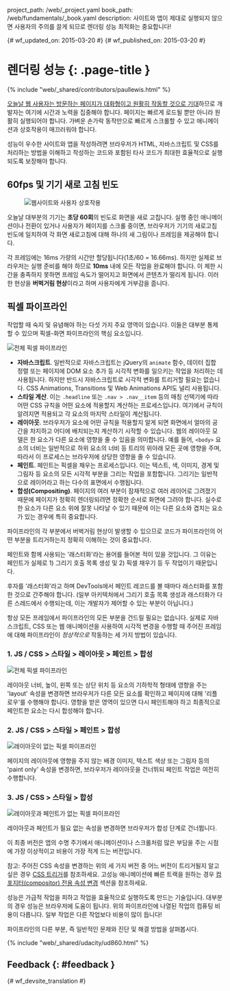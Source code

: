 project_path: /web/_project.yaml book_path: /web/fundamentals/_book.yaml description: 사이트와 앱이 제대로 실행되지 않으면 사용자의 주의를 끌게 되므로 렌더링 성능 최적화는 중요합니다!

{# wf_updated_on: 2015-03-20 #} {# wf_published_on: 2015-03-20 #}

# 렌더링 성능 {: .page-title }

{% include "web/_shared/contributors/paullewis.html" %}

[오늘날 웹 사용자는 방문하는 페이지가 대화형이고 원활히 작동할 것으로 기대](https://paul.kinlan.me/what-news-readers-want/)하므로 개발자는 여기에 시간과 노력을 집중해야 합니다. 페이지는 빠르게 로드될 뿐만 아니라 원활히 실행되어야 합니다. 가벼운 손가락 동작만으로 빠르게 스크롤할 수 있고 애니메이션과 상호작용이 매끄러워야 합니다.

성능이 우수한 사이트와 앱을 작성하려면 브라우저가 HTML, 자바스크립트 및 CSS를 처리하는 방법을 이해하고 작성하는 코드와 포함된 타사 코드가 최대한 효율적으로 실행되도록 보장해야 합니다.

## 60fps 및 기기 새로 고침 빈도

<div class="attempt-right">
  <figure>
    <img src="images/intro/response.jpg" alt="웹사이트와 사용자 상호작용">
  </figure>
</div>

오늘날 대부분의 기기는 **초당 60회**의 빈도로 화면을 새로 고칩니다. 실행 중인 애니메이션이나 전환이 있거나 사용자가 페이지를 스크롤 중이면, 브라우저가 기기의 새로고침 빈도에 일치하여 각 화면 새로고침에 대해 하나의 새 그림이나 프레임을 제공해야 합니다.

각 프레임에는 16ms 가량의 시간만 할당됩니다(1초/60 = 16.66ms). 하지만 실제로 브라우저는 실행 준비를 해야 하므로 **10ms** 내에 모든 작업을 완료해야 합니다. 이 제한 시간을 충족하지 못하면 프레임 속도가 떨어지고 화면에서 콘텐츠가 떨리게 됩니다. 이러한 현상을 **버벅거림 현상**이라고 하며 사용자에게 거부감을 줍니다.

## 픽셀 파이프라인

작업할 때 숙지 및 유념해야 하는 다섯 가지 주요 영역이 있습니다. 이들은 대부분 통제할 수 있으며 픽셀-화면 파이프라인의 핵심 요소입니다.

<img src="images/intro/frame-full.jpg"  alt="전체 픽셀 파이프라인" />

* **자바스크립트**. 일반적으로 자바스크립트는 jQuery의 `animate` 함수, 데이터 집합 정렬 또는 페이지에 DOM 요소 추가 등 시각적 변화를 일으키는 작업을 처리하는 데 사용됩니다. 하지만 반드시 자바스크립트로 시각적 변화를 트리거할 필요는 없습니다. CSS Animations, Transitions 및 Web Animations API도 널리 사용됩니다.
* **스타일 계산**. 이는 `.headline` 또는 `.nav > .nav__item` 등의 매칭 선택기에 따라 어떤 CSS 규칙을 어떤 요소에 적용할지 계산하는 프로세스입니다. 여기에서 규칙이 알려지면 적용되고 각 요소의 마지막 스타일이 계산됩니다.
* **레이아웃**. 브라우저가 요소에 어떤 규칙을 적용할지 알게 되면 화면에서 얼마의 공간을 차지하고 어디에 배치되는지 계산하기 시작할 수 있습니다. 웹의 레이아웃 모델은 한 요소가 다른 요소에 영향을 줄 수 있음을 의미합니다. 예를 들어, `<body>` 요소의 너비는 일반적으로 하위 요소의 너비 등 트리의 위아래 모든 곳에 영향을 주며, 따라서 이 프로세스는 브라우저에 상당한 영향을 줄 수 있습니다.
* **페인트**. 페인트는 픽셀을 채우는 프로세스입니다. 이는 텍스트, 색, 이미지, 경계 및 그림자 등 요소의 모든 시각적 부분을 그리는 작업을 포함합니다. 그리기는 일반적으로 레이어라고 하는 다수의 표면에서 수행됩니다.
* **합성(Compositing)**. 페이지의 여러 부분이 잠재적으로 여러 레이어로 그려졌기 때문에 페이지가 정확히 렌더링되려면 정확한 순서로 화면에 그려야 합니다. 실수로 한 요소가 다른 요소 위에 잘못 나타날 수 있기 때문에 이는 다른 요소와 겹치는 요소가 있는 경우에 특히 중요합니다.

파이프라인의 각 부분에서 버벅거림 현상이 발생할 수 있으므로 코드가 파이프라인의 어떤 부분을 트리거하는지 정확히 이해하는 것이 중요합니다.

페인트와 함께 사용되는 '래스터화'라는 용어를 들어본 적이 있을 것입니다. 그 이유는 페인트가 실제로 1) 그리기 호출 목록 생성 및 2) 픽셀 채우기 등 두 작업이기 때문입니다.

후자를 '래스터화'라고 하며 DevTools에서 페인트 레코드를 볼 때마다 래스터화를 포함한 것으로 간주해야 합니다. (일부 아키텍처에서 그리기 호출 목록 생성과 래스터화가 다른 스레드에서 수행되는데, 이는 개발자가 제어할 수 있는 부분이 아닙니다.)

항상 모든 프레임에서 파이프라인의 모든 부분을 건드릴 필요는 없습니다. 실제로 자바스크립트, CSS 또는 웹 애니메이션을 사용하여 시각적 변경을 수행할 때 주어진 프레임에 대해 파이프라인이 *정상적으로* 작동하는 세 가지 방법이 있습니다.

### 1. JS / CSS > 스타일 > 레이아웃 > 페인트 > 합성

<img src="images/intro/frame-full.jpg"  alt="전체 픽셀 파이프라인" />

레이아웃 너비, 높이, 왼쪽 또는 상단 위치 등 요소의 기하학적 형태에 영향을 주는 'layout' 속성을 변경하면 브라우저가 다른 모든 요소를 확인하고 페이지에 대해 '리플로우'를 수행해야 합니다. 영향을 받은 영역이 있으면 다시 페인트해야 하고 최종적으로 페인트한 요소는 다시 합성해야 합니다.

### 2. JS / CSS > 스타일 > 페인트 > 합성

<img src="images/intro/frame-no-layout.jpg" alt="레이아웃이 없는 픽셀 파이프라인" />

페이지의 레이아웃에 영향을 주지 않는 배경 이미지, 텍스트 색상 또는 그림자 등의 'paint only' 속성을 변경하면, 브라우저가 레이아웃을 건너뛰되 페인트 작업은 여전히 수행합니다.

### 3. JS / CSS > 스타일 > 합성

<img src="images/intro/frame-no-layout-paint.jpg" alt="레이아웃과 페인트가 없는 픽셀 파이프라인" />

레이아웃과 페인트가 필요 없는 속성을 변경하면 브라우저가 합성 단계로 건너뜁니다.

이 최종 버전은 앱의 수명 주기에서 애니메이션이나 스크롤처럼 많은 부담을 주는 시점에 가장 이상적이고 비용이 가장 적게 드는 버전입니다.

참고: 주어진 CSS 속성을 변경하는 위의 세 가지 버전 중 어느 버전이 트리거될지 알고 싶은 경우 [CSS 트리거](https://csstriggers.com)를 참조하세요. 고성능 애니메이션에 빠른 트랙을 원하는 경우 [컴포지터(compositor) 전용 속성 변경](stick-to-compositor-only-properties-and-manage-layer-count) 섹션을 참조하세요.

성능은 가급적 작업을 피하고 작업을 효율적으로 실행하도록 만드는 기술입니다. 대부분의 경우 성능은 브라우저에 도움이 됩니다. 위의 파이프라인에 나열된 작업의 컴퓨팅 비용이 다릅니다. 일부 작업은 다른 작업보다 비용이 많이 듭니다!

파이프라인의 다른 부분, 즉 일반적인 문제와 진단 및 해결 방법을 살펴봅시다.

{% include "web/_shared/udacity/ud860.html" %}

## Feedback {: #feedback }

{# wf_devsite_translation #}